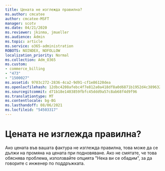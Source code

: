 ```yaml
---
title: Цената не изглежда правилна?
ms.author: cmcatee
author: cmcatee-MSFT
manager: scotv
ms.date: 04/21/2020
ms.reviewer: jkinma, jmueller
ms.audience: Admin
ms.topic: article
ms.service: o365-administration
ROBOTS: NOINDEX, NOFOLLOW
localization_priority: Normal
ms.collection: Adm_O365
ms.custom:
- commerce_billing
- "473"
- "1500027"
ms.assetid: 9703c272-2836-4ca2-9d91-cf1e86120dea
ms.openlocfilehash: 12dbc4208afebc4f7e812a0a418df8a0d6871b1952d4c3896326c2c1e72deff2
ms.sourcegitcommit: d71b18e1403859fbfc45ddd9a57c8ab68f4d9f96
ms.translationtype: MT
ms.contentlocale: bg-BG
ms.lasthandoff: 08/06/2021
ms.locfileid: "54503317"
---
```

# <a name="price-doesnt-look-correct"></a>Цената не изглежда правилна?

Ако цената във вашата фактура не изглежда правилна, това може да се дължи на промяна на цената при подновяване. Ако не смятате, че това обяснява проблема, използвайте опцията "Нека ви се обадим", за да говорите с инженер по поддръжката.